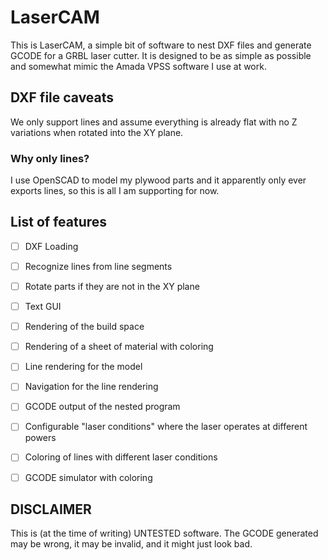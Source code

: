 # LaserCAM
This is LaserCAM, a simple bit of software to nest DXF files and generate GCODE for a GRBL laser
cutter. It is designed to be as simple as possible and somewhat mimic the Amada VPSS software I use
at work.


## DXF file caveats
We only support lines and assume everything is already flat with no Z variations when rotated into
the XY plane.

### Why only lines?
I use OpenSCAD to model my plywood parts and it apparently only ever exports lines, so this is all
I am supporting for now.


## List of features
- ☐ DXF Loading
- ☐ Recognize lines from line segments
- ☐ Rotate parts if they are not in the XY plane

- ☐ Text GUI

- ☐ Rendering of the build space
- ☐ Rendering of a sheet of material with coloring
- ☐ Line rendering for the model

- ☐ Navigation for the line rendering

- ☐ GCODE output of the nested program

- ☐ Configurable "laser conditions" where the laser operates at different powers
- ☐ Coloring of lines with different laser conditions

- ☐ GCODE simulator with coloring


## DISCLAIMER
This is (at the time of writing) UNTESTED software. The GCODE generated may be wrong, it may be
invalid, and it might just look bad.
